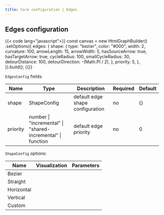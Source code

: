 ```yaml
---
title: Core configuration | Edges
---
```


## Edges configuration


{{< code lang="javascript">}}
const canvas = new HtmlGraphBuilder()
  .setOptions({
    edges: {
      shape: {
        type: "bezier",
        color: "#000",
        width: 2,
        curvature: 100,
        arrowLength: 15,
        arrowWidth: 5,
        hasSourceArrow: true,
        hasTargetArrow: true,
        cycleRadius: 100,
        smallCycleRadius: 30,
        detourDistance: 100,
        detourDirection: -(Math.PI / 2),
      },
      priority: 5,
    },
  }).build();
{{</code>}}

`EdgesConfig` fields:

| Name      | Type                                                        | Description                      | Required | Default |
|-----------|-------------------------------------------------------------|----------------------------------|----------|---------|
| shape     | ShapeConfig                                                 | default edge shape configuration | no       | {}      |
| priority  | number \| "incremental" \| "shared-incremental" \| function | default edge priority            | no       | 0       |



`ShapeConfig` options:

| Name       | Visualization | Parameters |
|------------|---------------|------------|
| Bezier     |               |            |
| Straight   |               |            |
| Horizontal |               |            |
| Vertical   |               |            |
| Custom     |               |            |

